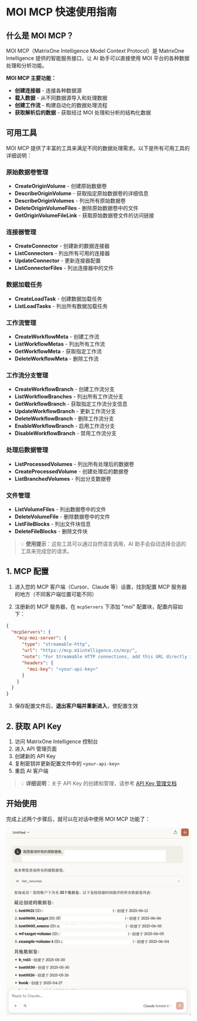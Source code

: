 # MOI MCP 快速使用指南

## 什么是 MOI MCP？

MOI MCP（MatrixOne Intelligence Model Context Protocol）是 MatrixOne Intelligence 提供的智能服务接口，让 AI 助手可以直接使用 MOI 平台的各种数据处理和分析功能。

**MOI MCP 主要功能：**

- **创建连接器** - 连接各种数据源
- **载入数据** - 从不同数据源导入和处理数据
- **创建工作流** - 构建自动化的数据处理流程
- **获取解析后的数据** - 获取经过 MOI 处理和分析的结构化数据

## 可用工具

MOI MCP 提供了丰富的工具来满足不同的数据处理需求。以下是所有可用工具的详细说明：

### 原始数据卷管理

- **CreateOriginVolume** - 创建原始数据卷
- **DescribeOriginVolume** - 获取指定原始数据卷的详细信息
- **DescribeOriginVolumes** - 列出所有原始数据卷
- **DeleteOriginVolumeFiles** - 删除原始数据卷中的文件
- **GetOriginVolumeFileLink** - 获取原始数据卷文件的访问链接

### 连接器管理

- **CreateConnector** - 创建新的数据连接器
- **ListConnectors** - 列出所有可用的连接器
- **UpdateConnector** - 更新连接器配置
- **ListConnectorFiles** - 列出连接器中的文件

### 数据加载任务

- **CreateLoadTask** - 创建数据加载任务
- **ListLoadTasks** - 列出所有数据加载任务

### 工作流管理

- **CreateWorkflowMeta** - 创建工作流
- **ListWorkflowMetas** - 列出所有工作流
- **GetWorkflowMeta** - 获取指定工作流
- **DeleteWorkflowMeta** - 删除工作流

### 工作流分支管理

- **CreateWorkflowBranch** - 创建工作流分支
- **ListWorkflowBranches** - 列出所有工作流分支
- **GetWorkflowBranch** - 获取指定工作流分支信息
- **UpdateWorkflowBranch** - 更新工作流分支
- **DeleteWorkflowBranch** - 删除工作流分支
- **EnableWorkflowBranch** - 启用工作流分支
- **DisableWorkflowBranch** - 禁用工作流分支

### 处理后数据管理

- **ListProcessedVolumes** - 列出所有处理后的数据卷
- **CreateProcessedVolume** - 创建处理后的数据卷
- **ListBranchedVolumes** - 列出分支数据卷

### 文件管理

- **ListVolumeFiles** - 列出数据卷中的文件
- **DeleteVolumeFile** - 删除数据卷中的文件
- **ListFileBlocks** - 列出文件块信息
- **DeleteFileBlocks** - 删除文件块

> 💡 **使用提示**：这些工具可以通过自然语言调用，AI 助手会自动选择合适的工具来完成您的请求。

## 1. MCP 配置

1. 进入您的 MCP 客户端（Cursor、Claude 等）设置，找到配置 MCP 服务器的地方（不同客户端位置可能不同）

2. 注册新的 MCP 服务器，在 `mcpServers` 下添加 "moi" 配置块，配置内容如下：

```json
{
  "mcpServers": {
    "mcp-moi-server": {
      "type": "streamable-http",
      "url": "https://mcp.m1intelligence.cn/mcp/",
      "note": "For Streamable HTTP connections, add this URL directly in your MCP Client",
      "headers": {
        "moi-key": "<your-api-key>"
      }
    }
  }
}
```

3. 保存配置文件后，**退出客户端并重新进入**，使配置生效

## 2. 获取 API Key

1. 访问 MatrixOne Intelligence 控制台
2. 进入 API 管理页面
3. 创建新的 API Key
4. 复制密钥并更新配置文件中的 `<your-api-key>`
5. 重启 AI 客户端

> 💡 **详细说明**：关于 API Key 的创建和管理，请参考 [API Key 管理文档](../workflow%20api/token_api.md#api-key-管理)

## 开始使用

完成上述两个步骤后，就可以在对话中使用 MOI MCP 功能了：

![](../../assets/images/mcp.png)
